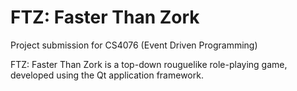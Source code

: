 # FTZ: Faster Than Zork

Project submission for CS4076 (Event Driven Programming)

FTZ: Faster Than Zork is a top-down rouguelike role-playing game, developed using the Qt application framework.
